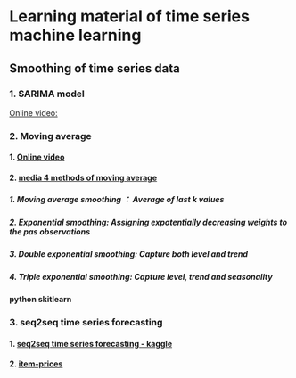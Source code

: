 # Learning material of time series machine learning
## Smoothing of time series data
### 1. SARIMA  model   
   [Online video:](https://www.youtube.com/watch?v=z-uSBE8Pxwg)
### 2. Moving average  
  #### 1. [Online video](https://youtu.be/z-uSBE8Pxwg)  
  #### 2. [media 4 methods of moving average](https://medium.com/@srv96/smoothing-techniques-for-time-series-data-91cccfd008a2)  
  #####   1. Moving average smoothing ： Average of last k values 
  #####   2. Exponential smoothing: Assigning expotentially decreasing weights to the pas observations
  #####   3. Double exponential smoothing: Capture both level and trend
  #####   4. Triple exponential smoothing: Capture level, trend and seasonality
  #### python skitlearn 
### 3. seq2seq time series forecasting
####  1. [seq2seq time series forecasting - kaggle](https://www.kaggle.com/code/omershect/learning-pytorch-seq2seq-with-m5-data-set/notebook)
####  2. [item-prices](https://towardsdatascience.com/encoder-decoder-model-for-multistep-time-series-forecasting-using-pytorch-5d54c6af6e60)
